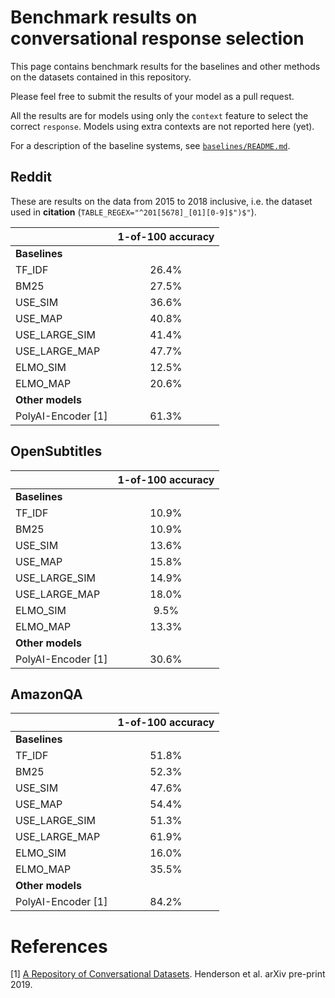 # Benchmark results on conversational response selection

This page contains benchmark results for the baselines and other methods on the datasets contained in this repository.

Please feel free to submit the results of your model as a pull request.

All the results are for models using only the `context` feature to select the correct `response`. Models using extra contexts are not reported here (yet).

For a description of the baseline systems, see [`baselines/README.md`](baselines/README.md).

## Reddit

These are results on the data from 2015 to 2018 inclusive, i.e. the dataset used in **citation** (`TABLE_REGEX="^201[5678]_[01][0-9]$")$"`).


|         	       | 1-of-100 accuracy 	|
| :---             | :---:	            |
| **Baselines**    |                    |         	
| TF_IDF           | 26.4%             	|
| BM25        	   | 27.5%             	|
| USE_SIM        	 | 36.6%             	|
| USE_MAP        	 | 40.8%             	|
| USE_LARGE_SIM    | 41.4%             	|
| USE_LARGE_MAP    | 47.7%             	|
| ELMO_SIM         | 12.5%             	|
| ELMO_MAP         | 20.6%             	|
| **Other models** |                    |
| PolyAI-Encoder [1]	  | 61.3%             	|


## OpenSubtitles

|         	       | 1-of-100 accuracy 	|
| :---             | :---:	            |
| **Baselines**    |                    |         	
| TF_IDF           | 10.9%             	|
| BM25        	   | 10.9%             	|
| USE_SIM        	 | 13.6%             	|
| USE_MAP        	 | 15.8%             	|
| USE_LARGE_SIM    | 14.9%             	|
| USE_LARGE_MAP    | 18.0%             	|
| ELMO_SIM         | 9.5%             	|
| ELMO_MAP         | 13.3%             	|
| **Other models** |                    |
| PolyAI-Encoder [1]	  | 30.6%             	|


## AmazonQA

|         	       | 1-of-100 accuracy 	|
| :---             | :---:	            |
| **Baselines**    |                    |         	
| TF_IDF           | 51.8%             	|
| BM25        	   | 52.3%             	|
| USE_SIM        	 | 47.6%             	|
| USE_MAP        	 | 54.4%             	|
| USE_LARGE_SIM    | 51.3%             	|
| USE_LARGE_MAP    | 61.9%             	|
| ELMO_SIM         | 16.0%             	|
| ELMO_MAP         | 35.5%             	|
| **Other models** |                    |
| PolyAI-Encoder [1]	  | 84.2%             	|


# References

[1] [A Repository of Conversational Datasets](https://arxiv.org/abs/1904.06472). Henderson et al. arXiv pre-print 2019.
